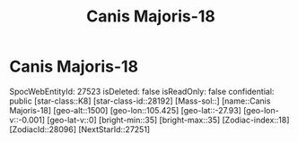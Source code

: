 ﻿---
title: "Canis Majoris-18"
location: [-27.93,105.425,1500]
type: Station
tags:
- astro/Star

---

# Canis Majoris-18

SpocWebEntityId: 27523
isDeleted: false
isReadOnly: false
confidential: public
[star-class::K8]
[star-class-id::28192]
[Mass-sol::]
[name::Canis Majoris-18]
[geo-alt::1500]
[geo-lon::105.425]
[geo-lat::-27.93]
[geo-lon-v::-0.001]
[geo-lat-v::0]
[bright-min::35]
[bright-max::35]
[Zodiac-index::18]
[ZodiacId::28096]
[NextStarId::27251]

